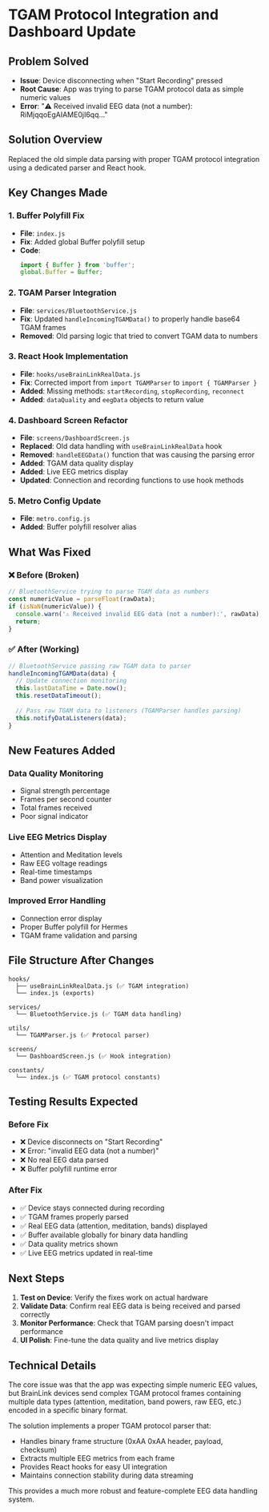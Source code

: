 # TGAM Protocol Integration and Dashboard Update

## Problem Solved
- **Issue**: Device disconnecting when "Start Recording" pressed
- **Root Cause**: App was trying to parse TGAM protocol data as simple numeric values
- **Error**: "⚠️ Received invalid EEG data (not a number): RiMjqqoEgAIAME0jI6qq..."

## Solution Overview
Replaced the old simple data parsing with proper TGAM protocol integration using a dedicated parser and React hook.

## Key Changes Made

### 1. Buffer Polyfill Fix
- **File**: `index.js`
- **Fix**: Added global Buffer polyfill setup
- **Code**: 
  ```javascript
  import { Buffer } from 'buffer';
  global.Buffer = Buffer;
  ```

### 2. TGAM Parser Integration
- **File**: `services/BluetoothService.js`
- **Fix**: Updated `handleIncomingTGAMData()` to properly handle base64 TGAM frames
- **Removed**: Old parsing logic that tried to convert TGAM data to numbers

### 3. React Hook Implementation
- **File**: `hooks/useBrainLinkRealData.js`
- **Fix**: Corrected import from `import TGAMParser` to `import { TGAMParser }`
- **Added**: Missing methods: `startRecording`, `stopRecording`, `reconnect`
- **Added**: `dataQuality` and `eegData` objects to return value

### 4. Dashboard Screen Refactor
- **File**: `screens/DashboardScreen.js`
- **Replaced**: Old data handling with `useBrainLinkRealData` hook
- **Removed**: `handleEEGData()` function that was causing the parsing error
- **Added**: TGAM data quality display
- **Added**: Live EEG metrics display
- **Updated**: Connection and recording functions to use hook methods

### 5. Metro Config Update
- **File**: `metro.config.js`  
- **Added**: Buffer polyfill resolver alias

## What Was Fixed

### ❌ Before (Broken)
```javascript
// BluetoothService trying to parse TGAM data as numbers
const numericValue = parseFloat(rawData);
if (isNaN(numericValue)) {
  console.warn('⚠️ Received invalid EEG data (not a number):', rawData);
  return;
}
```

### ✅ After (Working)
```javascript
// BluetoothService passing raw TGAM data to parser
handleIncomingTGAMData(data) {
  // Update connection monitoring
  this.lastDataTime = Date.now();
  this.resetDataTimeout();
  
  // Pass raw TGAM data to listeners (TGAMParser handles parsing)
  this.notifyDataListeners(data);
}
```

## New Features Added

### Data Quality Monitoring
- Signal strength percentage
- Frames per second counter
- Total frames received
- Poor signal indicator

### Live EEG Metrics Display
- Attention and Meditation levels
- Raw EEG voltage readings
- Real-time timestamps
- Band power visualization

### Improved Error Handling
- Connection error display
- Proper Buffer polyfill for Hermes
- TGAM frame validation and parsing

## File Structure After Changes

```
hooks/
  ├── useBrainLinkRealData.js (✅ TGAM integration)
  └── index.js (exports)

services/
  └── BluetoothService.js (✅ TGAM data handling)

utils/
  └── TGAMParser.js (✅ Protocol parser)

screens/
  └── DashboardScreen.js (✅ Hook integration)

constants/
  └── index.js (✅ TGAM protocol constants)
```

## Testing Results Expected

### Before Fix
- ❌ Device disconnects on "Start Recording"
- ❌ Error: "invalid EEG data (not a number)"
- ❌ No real EEG data parsed
- ❌ Buffer polyfill runtime error

### After Fix
- ✅ Device stays connected during recording
- ✅ TGAM frames properly parsed
- ✅ Real EEG data (attention, meditation, bands) displayed
- ✅ Buffer available globally for binary data handling
- ✅ Data quality metrics shown
- ✅ Live EEG metrics updated in real-time

## Next Steps

1. **Test on Device**: Verify the fixes work on actual hardware
2. **Validate Data**: Confirm real EEG data is being received and parsed correctly
3. **Monitor Performance**: Check that TGAM parsing doesn't impact performance
4. **UI Polish**: Fine-tune the data quality and live metrics display

## Technical Details

The core issue was that the app was expecting simple numeric EEG values, but BrainLink devices send complex TGAM protocol frames containing multiple data types (attention, meditation, band powers, raw EEG, etc.) encoded in a specific binary format.

The solution implements a proper TGAM protocol parser that:
- Handles binary frame structure (0xAA 0xAA header, payload, checksum)
- Extracts multiple EEG metrics from each frame
- Provides React hooks for easy UI integration
- Maintains connection stability during data streaming

This provides a much more robust and feature-complete EEG data handling system.
